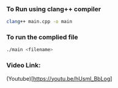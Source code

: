 ### To Run using clang++ compiler
```sh
clang++ main.cpp -o main
```

### To run the complied file
```sh
./main <filename>
```

### Video Link: 
(Youtube)[https://youtu.be/hUsml_BbLog]
